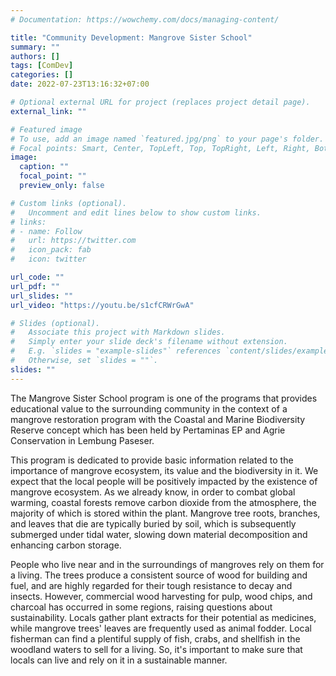 ```yaml
---
# Documentation: https://wowchemy.com/docs/managing-content/

title: "Community Development: Mangrove Sister School"
summary: ""
authors: []
tags: [ComDev]
categories: []
date: 2022-07-23T13:16:32+07:00

# Optional external URL for project (replaces project detail page).
external_link: ""

# Featured image
# To use, add an image named `featured.jpg/png` to your page's folder.
# Focal points: Smart, Center, TopLeft, Top, TopRight, Left, Right, BottomLeft, Bottom, BottomRight.
image:
  caption: ""
  focal_point: ""
  preview_only: false

# Custom links (optional).
#   Uncomment and edit lines below to show custom links.
# links:
# - name: Follow
#   url: https://twitter.com
#   icon_pack: fab
#   icon: twitter

url_code: ""
url_pdf: ""
url_slides: ""
url_video: "https://youtu.be/s1cfCRWrGwA"

# Slides (optional).
#   Associate this project with Markdown slides.
#   Simply enter your slide deck's filename without extension.
#   E.g. `slides = "example-slides"` references `content/slides/example-slides.md`.
#   Otherwise, set `slides = ""`.
slides: ""
---
```

The Mangrove Sister School program is one of the programs that provides educational value to the surrounding community in the context of a mangrove restoration program with the Coastal and Marine Biodiversity Reserve concept which has been held by Pertaminas EP and Agrie Conservation in Lembung Paseser.

This program is dedicated to provide basic information related to the importance of mangrove ecosystem, its value and the biodiversity in it. We expect that the local people will be positively impacted by the existence of mangrove ecosystem. As we already know, in order to combat global warming, coastal forests remove carbon dioxide from the atmosphere, the majority of which is stored within the plant. Mangrove tree roots, branches, and leaves that die are typically buried by soil, which is subsequently submerged under tidal water, slowing down material decomposition and enhancing carbon storage. 

People who live near and in the surroundings of mangroves rely on them for a living. The trees produce a consistent source of wood for building and fuel, and are highly regarded for their tough resistance to decay and insects. However, commercial wood harvesting for pulp, wood chips, and charcoal has occurred in some regions, raising questions about sustainability. Locals gather plant extracts for their potential as medicines, while mangrove trees' leaves are frequently used as animal fodder. Local fisherman can find a plentiful supply of fish, crabs, and shellfish in the woodland waters to sell for a living. So, it's important to make sure that locals can live and rely on it in a sustainable manner.